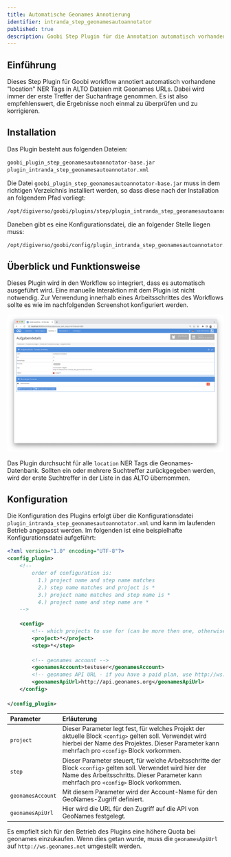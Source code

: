 ```yaml
---
title: Automatische Geonames Annotierung
identifier: intranda_step_geonamesautoannotator
published: true
description: Goobi Step Plugin für die Annotation automatisch vorhandener 'location' NER Tags in ALTO Dateien mit Geonames URLs.
---
```

## Einführung
Dieses Step Plugin für Goobi workflow annotiert automatisch vorhandene "location" NER Tags in ALTO Dateien mit Geonames URLs. Dabei wird immer der erste Treffer der Suchanfrage genommen. Es ist also empfehlenswert, die Ergebnisse noch einmal zu überprüfen und zu korrigieren.


## Installation
Das Plugin besteht aus folgenden Dateien:

```bash
goobi_plugin_step_geonamesautoannotator-base.jar
plugin_intranda_step_geonamesautoannotator.xml
```

Die Datei `goobi_plugin_step_geonamesautoannotator-base.jar` muss in dem richtigen Verzeichnis installiert werden, so dass diese nach der Installation an folgendem Pfad vorliegt:

```bash
/opt/digiverso/goobi/plugins/step/plugin_intranda_step_geonamesautoannotator-base.jar
```

Daneben gibt es eine Konfigurationsdatei, die an folgender Stelle liegen muss:

```bash
/opt/digiverso/goobi/config/plugin_intranda_step_geonamesautoannotator.xml
```


## Überblick und Funktionsweise
Dieses Plugin wird in den Workflow so integriert, dass es automatisch ausgeführt wird. Eine manuelle Interaktion mit dem Plugin ist nicht notwendig. Zur Verwendung innerhalb eines Arbeitsschrittes des Workflows sollte es wie im nachfolgenden Screenshot konfiguriert werden.

![Integration des Plugins in den Workflow](screen1_de.png)

Das Plugin durchsucht für alle `location` NER Tags die Geonames-Datenbank. Sollten ein oder mehrere Suchtreffer zurückgegeben werden, wird der erste Suchtreffer in der Liste in das ALTO übernommen.


## Konfiguration
Die Konfiguration des Plugins erfolgt über die Konfigurationsdatei `plugin_intranda_step_geonamesautoannotator.xml` und kann im laufenden Betrieb angepasst werden. Im folgenden ist eine beispielhafte Konfigurationsdatei aufgeführt:

```xml
<?xml version="1.0" encoding="UTF-8"?>
<config_plugin>
    <!--
        order of configuration is:
          1.) project name and step name matches
          2.) step name matches and project is *
          3.) project name matches and step name is *
          4.) project name and step name are *
	-->

    <config>
        <!-- which projects to use for (can be more then one, otherwise use *) -->
        <project>*</project>
        <step>*</step>

        <!-- geonames account -->
        <geonamesAccount>testuser</geonamesAccount>
        <!-- geonames API URL - if you have a paid plan, use http://ws.geonames.net here -->
        <geonamesApiUrl>http://api.geonames.org</geonamesApiUrl>
    </config>

</config_plugin>
```

| Parameter | Erläuterung |
| :--- | :--- |
| `project` | Dieser Parameter legt fest, für welches Projekt der aktuelle Block `<config>` gelten soll. Verwendet wird hierbei der Name des Projektes. Dieser Parameter kann mehrfach pro `<config>` Block vorkommen. |
| `step` | Dieser Parameter steuert, für welche Arbeitsschritte der Block `<config>` gelten soll. Verwendet wird hier der Name des Arbeitsschritts. Dieser Parameter kann mehrfach pro `<config>` Block vorkommen. |
| `geonamesAccount` | Mit diesem Parameter wird der Account-Name für den GeoNames-Zugriff definiert.  |
| `geonamesApiUrl` | Hier wird die URL für den Zugriff auf die API von GeoNames festgelegt.  |

Es empfielt sich für den Betrieb des Plugins eine höhere Quota bei geonames einzukaufen. Wenn dies getan wurde, muss die `geonamesApiUrl` auf  `http://ws.geonames.net` umgestellt werden.
